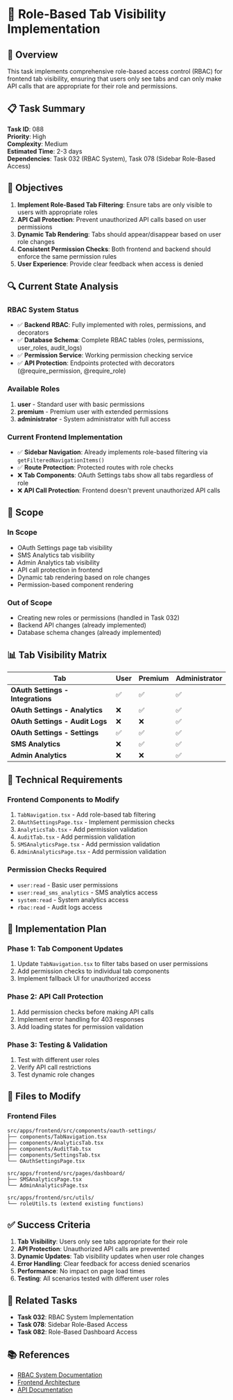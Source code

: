 # 🔐 Role-Based Tab Visibility Implementation

## **🎯 Overview**

This task implements comprehensive role-based access control (RBAC) for frontend tab visibility, ensuring that users only see tabs and can only make API calls that are appropriate for their role and permissions.

## **📋 Task Summary**

**Task ID**: 088  
**Priority**: High  
**Complexity**: Medium  
**Estimated Time**: 2-3 days  
**Dependencies**: Task 032 (RBAC System), Task 078 (Sidebar Role-Based Access)

## **🎯 Objectives**

1. **Implement Role-Based Tab Filtering**: Ensure tabs are only visible to users with appropriate roles
2. **API Call Protection**: Prevent unauthorized API calls based on user permissions
3. **Dynamic Tab Rendering**: Tabs should appear/disappear based on user role changes
4. **Consistent Permission Checks**: Both frontend and backend should enforce the same permission rules
5. **User Experience**: Provide clear feedback when access is denied

## **🔍 Current State Analysis**

### **RBAC System Status**

- ✅ **Backend RBAC**: Fully implemented with roles, permissions, and decorators
- ✅ **Database Schema**: Complete RBAC tables (roles, permissions, user_roles, audit_logs)
- ✅ **Permission Service**: Working permission checking service
- ✅ **API Protection**: Endpoints protected with decorators (@require_permission, @require_role)

### **Available Roles**

1. **user** - Standard user with basic permissions
2. **premium** - Premium user with extended permissions
3. **administrator** - System administrator with full access

### **Current Frontend Implementation**

- ✅ **Sidebar Navigation**: Already implements role-based filtering via `getFilteredNavigationItems()`
- ✅ **Route Protection**: Protected routes with role checks
- ❌ **Tab Components**: OAuth Settings tabs show all tabs regardless of role
- ❌ **API Call Protection**: Frontend doesn't prevent unauthorized API calls

## **🎯 Scope**

### **In Scope**

- OAuth Settings page tab visibility
- SMS Analytics tab visibility
- Admin Analytics tab visibility
- API call protection in frontend
- Dynamic tab rendering based on role changes
- Permission-based component rendering

### **Out of Scope**

- Creating new roles or permissions (handled in Task 032)
- Backend API changes (already implemented)
- Database schema changes (already implemented)

## **📊 Tab Visibility Matrix**

| Tab                               | User | Premium | Administrator |
| --------------------------------- | ---- | ------- | ------------- |
| **OAuth Settings - Integrations** | ✅   | ✅      | ✅            |
| **OAuth Settings - Analytics**    | ❌   | ✅      | ✅            |
| **OAuth Settings - Audit Logs**   | ❌   | ❌      | ✅            |
| **OAuth Settings - Settings**     | ✅   | ✅      | ✅            |
| **SMS Analytics**                 | ❌   | ✅      | ✅            |
| **Admin Analytics**               | ❌   | ❌      | ✅            |

## **🔧 Technical Requirements**

### **Frontend Components to Modify**

1. `TabNavigation.tsx` - Add role-based tab filtering
2. `OAuthSettingsPage.tsx` - Implement permission checks
3. `AnalyticsTab.tsx` - Add permission validation
4. `AuditTab.tsx` - Add permission validation
5. `SMSAnalyticsPage.tsx` - Add permission validation
6. `AdminAnalyticsPage.tsx` - Add permission validation

### **Permission Checks Required**

- `user:read` - Basic user permissions
- `user:read_sms_analytics` - SMS analytics access
- `system:read` - System analytics access
- `rbac:read` - Audit logs access

## **🚀 Implementation Plan**

### **Phase 1: Tab Component Updates**

1. Update `TabNavigation.tsx` to filter tabs based on user permissions
2. Add permission checks to individual tab components
3. Implement fallback UI for unauthorized access

### **Phase 2: API Call Protection**

1. Add permission checks before making API calls
2. Implement error handling for 403 responses
3. Add loading states for permission validation

### **Phase 3: Testing & Validation**

1. Test with different user roles
2. Verify API call restrictions
3. Test dynamic role changes

## **📁 Files to Modify**

### **Frontend Files**

```
src/apps/frontend/src/components/oauth-settings/
├── components/TabNavigation.tsx
├── components/AnalyticsTab.tsx
├── components/AuditTab.tsx
├── components/SettingsTab.tsx
└── OAuthSettingsPage.tsx

src/apps/frontend/src/pages/dashboard/
├── SMSAnalyticsPage.tsx
└── AdminAnalyticsPage.tsx

src/apps/frontend/src/utils/
└── roleUtils.ts (extend existing functions)
```

## **✅ Success Criteria**

1. **Tab Visibility**: Users only see tabs appropriate for their role
2. **API Protection**: Unauthorized API calls are prevented
3. **Dynamic Updates**: Tab visibility updates when user role changes
4. **Error Handling**: Clear feedback for access denied scenarios
5. **Performance**: No impact on page load times
6. **Testing**: All scenarios tested with different user roles

## **🔗 Related Tasks**

- **Task 032**: RBAC System Implementation
- **Task 078**: Sidebar Role-Based Access
- **Task 082**: Role-Based Dashboard Access

## **📚 References**

- [RBAC System Documentation](../032_rbac_system/README.md)
- [Frontend Architecture](../FRONTEND_ARCHITECTURE_DIAGRAM.md)
- [API Documentation](../../api/rbac.md)

